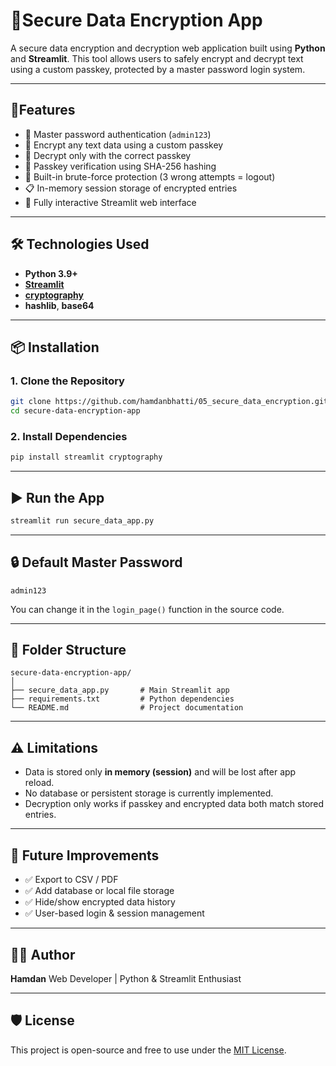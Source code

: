



# 🔐Secure Data Encryption App

A secure data encryption and decryption web application built using **Python** and **Streamlit**. This tool allows users to safely encrypt and decrypt text using a custom passkey, protected by a master password login system.

---

## 🚀Features

- 🔑 Master password authentication (`admin123`)
- 🧾 Encrypt any text data using a custom passkey
- 🔐 Decrypt only with the correct passkey
- 🔄 Passkey verification using SHA-256 hashing
- 🧠 Built-in brute-force protection (3 wrong attempts = logout)
- 📋 In-memory session storage of encrypted entries
- 📱 Fully interactive Streamlit web interface

---

## 🛠️ Technologies Used

- **Python 3.9+**
- [**Streamlit**](https://streamlit.io/)
- [**cryptography**](https://cryptography.io/)
- **hashlib**, **base64**

---

## 📦 Installation

### 1. Clone the Repository
```bash
git clone https://github.com/hamdanbhatti/05_secure_data_encryption.git
cd secure-data-encryption-app
````

### 2. Install Dependencies


```bash
pip install streamlit cryptography
```

---

## ▶️ Run the App

```bash
streamlit run secure_data_app.py
```

---

## 🔒 Default Master Password

```
admin123
```

You can change it in the `login_page()` function in the source code.

---



## 📁 Folder Structure

```
secure-data-encryption-app/
│
├── secure_data_app.py       # Main Streamlit app
├── requirements.txt         # Python dependencies
└── README.md                # Project documentation
```

---

## ⚠️ Limitations

* Data is stored only **in memory (session)** and will be lost after app reload.
* No database or persistent storage is currently implemented.
* Decryption only works if passkey and encrypted data both match stored entries.

---

## 📌 Future Improvements

* ✅ Export to CSV / PDF
* ✅ Add database or local file storage
* ✅ Hide/show encrypted data history
* ✅ User-based login & session management

---

## 👨‍💻 Author

**Hamdan**
Web Developer | Python & Streamlit Enthusiast

---

## 🛡️ License

This project is open-source and free to use under the [MIT License](LICENSE).

````

